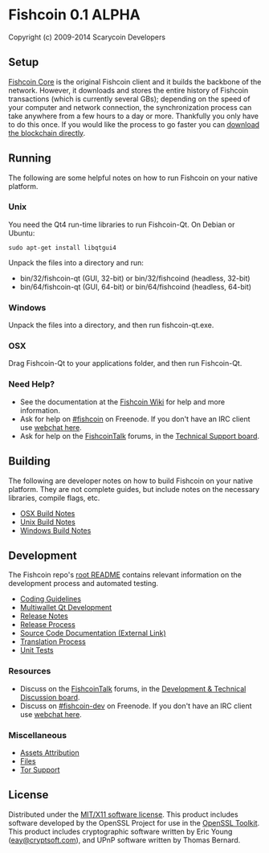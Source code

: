 Fishcoin 0.1 ALPHA
=====================

Copyright (c) 2009-2014 Scarycoin Developers


Setup
---------------------
[Fishcoin Core](http://fishcoin.org/en/download) is the original Fishcoin client and it builds the backbone of the network. However, it downloads and stores the entire history of Fishcoin transactions (which is currently several GBs); depending on the speed of your computer and network connection, the synchronization process can take anywhere from a few hours to a day or more. Thankfully you only have to do this once. If you would like the process to go faster you can [download the blockchain directly](https://fishcointalk.org/index.php?topic=145386.0).

Running
---------------------
The following are some helpful notes on how to run Fishcoin on your native platform. 

### Unix

You need the Qt4 run-time libraries to run Fishcoin-Qt. On Debian or Ubuntu:

	sudo apt-get install libqtgui4

Unpack the files into a directory and run:

- bin/32/fishcoin-qt (GUI, 32-bit) or bin/32/fishcoind (headless, 32-bit)
- bin/64/fishcoin-qt (GUI, 64-bit) or bin/64/fishcoind (headless, 64-bit)



### Windows

Unpack the files into a directory, and then run fishcoin-qt.exe.

### OSX

Drag Fishcoin-Qt to your applications folder, and then run Fishcoin-Qt.

### Need Help?

* See the documentation at the [Fishcoin Wiki](https://en.fishcoin.it/wiki/Main_Page)
for help and more information.
* Ask for help on [#fishcoin](http://webchat.freenode.net?channels=fishcoin) on Freenode. If you don't have an IRC client use [webchat here](http://webchat.freenode.net?channels=fishcoin).
* Ask for help on the [FishcoinTalk](https://fishcointalk.org/) forums, in the [Technical Support board](https://fishcointalk.org/index.php?board=4.0).

Building
---------------------
The following are developer notes on how to build Fishcoin on your native platform. They are not complete guides, but include notes on the necessary libraries, compile flags, etc.

- [OSX Build Notes](build-osx.md)
- [Unix Build Notes](build-unix.md)
- [Windows Build Notes](build-msw.md)

Development
---------------------
The Fishcoin repo's [root README](https://github.com/fishcoin/fishcoin/blob/master/README.md) contains relevant information on the development process and automated testing.

- [Coding Guidelines](coding.md)
- [Multiwallet Qt Development](multiwallet-qt.md)
- [Release Notes](release-notes.md)
- [Release Process](release-process.md)
- [Source Code Documentation (External Link)](https://dev.visucore.com/fishcoin/doxygen/)
- [Translation Process](translation_process.md)
- [Unit Tests](unit-tests.md)

### Resources
* Discuss on the [FishcoinTalk](https://fishcointalk.org/) forums, in the [Development & Technical Discussion board](https://fishcointalk.org/index.php?board=6.0).
* Discuss on [#fishcoin-dev](http://webchat.freenode.net/?channels=fishcoin) on Freenode. If you don't have an IRC client use [webchat here](http://webchat.freenode.net/?channels=fishcoin-dev).

### Miscellaneous
- [Assets Attribution](assets-attribution.md)
- [Files](files.md)
- [Tor Support](tor.md)

License
---------------------
Distributed under the [MIT/X11 software license](http://www.opensource.org/licenses/mit-license.php).
This product includes software developed by the OpenSSL Project for use in the [OpenSSL Toolkit](http://www.openssl.org/). This product includes
cryptographic software written by Eric Young ([eay@cryptsoft.com](mailto:eay@cryptsoft.com)), and UPnP software written by Thomas Bernard.
